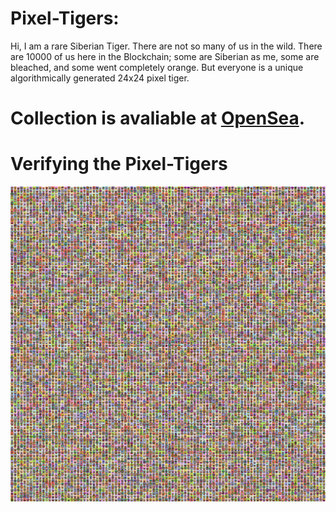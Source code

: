 # Pixel-Tigers:
Hi, I am a rare Siberian Tiger. There are not so many of us in the wild. There are 10000 of us here in the Blockchain; some are Siberian as me, some are bleached, and some went completely orange. But everyone is a unique algorithmically generated 24x24 pixel tiger.

# Collection is avaliable at [OpenSea](https://opensea.io/collection/pixel-tigers-1).

# Verifying the Pixel-Tigers

![All Pixel-Tigers](/All_Tigers.png)

